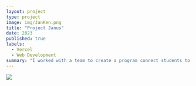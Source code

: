 ```yaml
---
layout: project
type: project
image: img/JanKen.png
title: "Project Janus"
date: 2023
published: true
labels:
  - Vercel
  - Web Development
summary: "I worked with a team to create a program connect students to companies. This was my final project for ICS 314."
---
```


![](images/landingpg.png)

